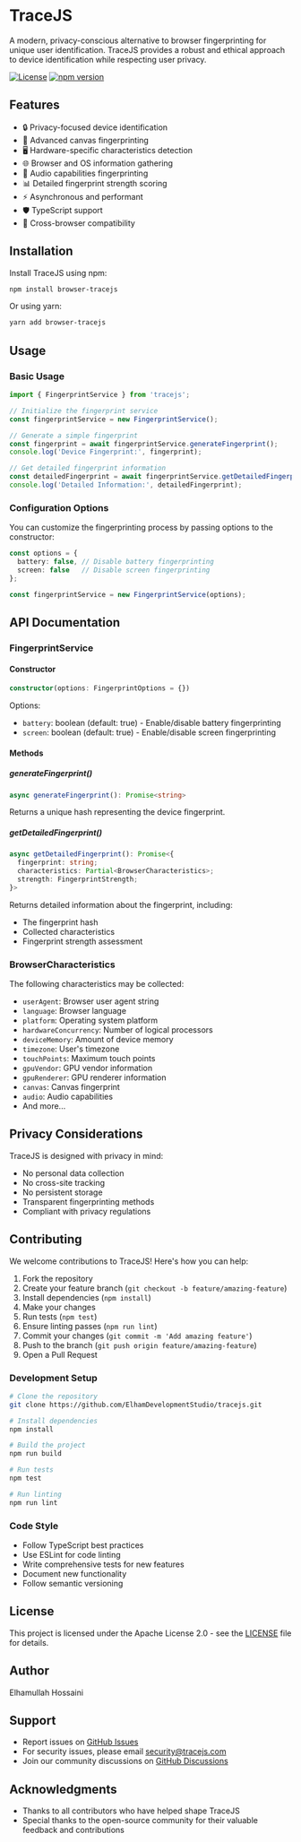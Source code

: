# TraceJS

A modern, privacy-conscious alternative to browser fingerprinting for unique user identification. TraceJS provides a robust and ethical approach to device identification while respecting user privacy.

[![License](https://img.shields.io/badge/license-Apache--2.0-blue.svg)](https://opensource.org/licenses/Apache-2.0)
[![npm version](https://badge.fury.io/js/browser-tracejs.svg)](https://badge.fury.io/js/browser-tracejs)

## Features

- 🔒 Privacy-focused device identification
- 🎨 Advanced canvas fingerprinting
- 🖥️ Hardware-specific characteristics detection
- 🌐 Browser and OS information gathering
- 🎵 Audio capabilities fingerprinting
- 📊 Detailed fingerprint strength scoring
- ⚡ Asynchronous and performant
- 🛡️ TypeScript support
- 📱 Cross-browser compatibility

## Installation

Install TraceJS using npm:

```bash
npm install browser-tracejs
```

Or using yarn:

```bash
yarn add browser-tracejs
```

## Usage

### Basic Usage

```typescript
import { FingerprintService } from 'tracejs';

// Initialize the fingerprint service
const fingerprintService = new FingerprintService();

// Generate a simple fingerprint
const fingerprint = await fingerprintService.generateFingerprint();
console.log('Device Fingerprint:', fingerprint);

// Get detailed fingerprint information
const detailedFingerprint = await fingerprintService.getDetailedFingerprint();
console.log('Detailed Information:', detailedFingerprint);
```

### Configuration Options

You can customize the fingerprinting process by passing options to the constructor:

```typescript
const options = {
  battery: false, // Disable battery fingerprinting
  screen: false   // Disable screen fingerprinting
};

const fingerprintService = new FingerprintService(options);
```

## API Documentation

### FingerprintService

#### Constructor
```typescript
constructor(options: FingerprintOptions = {})
```

Options:
- `battery`: boolean (default: true) - Enable/disable battery fingerprinting
- `screen`: boolean (default: true) - Enable/disable screen fingerprinting

#### Methods

##### generateFingerprint()
```typescript
async generateFingerprint(): Promise<string>
```
Returns a unique hash representing the device fingerprint.

##### getDetailedFingerprint()
```typescript
async getDetailedFingerprint(): Promise<{
  fingerprint: string;
  characteristics: Partial<BrowserCharacteristics>;
  strength: FingerprintStrength;
}>
```
Returns detailed information about the fingerprint, including:
- The fingerprint hash
- Collected characteristics
- Fingerprint strength assessment

### BrowserCharacteristics

The following characteristics may be collected:

- `userAgent`: Browser user agent string
- `language`: Browser language
- `platform`: Operating system platform
- `hardwareConcurrency`: Number of logical processors
- `deviceMemory`: Amount of device memory
- `timezone`: User's timezone
- `touchPoints`: Maximum touch points
- `gpuVendor`: GPU vendor information
- `gpuRenderer`: GPU renderer information
- `canvas`: Canvas fingerprint
- `audio`: Audio capabilities
- And more...

## Privacy Considerations

TraceJS is designed with privacy in mind:
- No personal data collection
- No cross-site tracking
- No persistent storage
- Transparent fingerprinting methods
- Compliant with privacy regulations

## Contributing

We welcome contributions to TraceJS! Here's how you can help:

1. Fork the repository
2. Create your feature branch (`git checkout -b feature/amazing-feature`)
3. Install dependencies (`npm install`)
4. Make your changes
5. Run tests (`npm test`)
6. Ensure linting passes (`npm run lint`)
7. Commit your changes (`git commit -m 'Add amazing feature'`)
8. Push to the branch (`git push origin feature/amazing-feature`)
9. Open a Pull Request

### Development Setup

```bash
# Clone the repository
git clone https://github.com/ElhamDevelopmentStudio/tracejs.git

# Install dependencies
npm install

# Build the project
npm run build

# Run tests
npm test

# Run linting
npm run lint
```

### Code Style

- Follow TypeScript best practices
- Use ESLint for code linting
- Write comprehensive tests for new features
- Document new functionality
- Follow semantic versioning

## License

This project is licensed under the Apache License 2.0 - see the [LICENSE](LICENSE) file for details.

## Author

Elhamullah Hossaini

## Support

- Report issues on [GitHub Issues](https://github.com/ElhamDevelopmentStudio/tracejs/issues)
- For security issues, please email security@tracejs.com
- Join our community discussions on [GitHub Discussions](https://github.com/ElhamDevelopmentStudio/tracejs/discussions)

## Acknowledgments

- Thanks to all contributors who have helped shape TraceJS
- Special thanks to the open-source community for their valuable feedback and contributions
